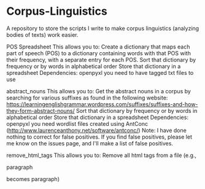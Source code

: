 # Corpus-Linguistics
A repository to store the scripts I write to make corpus linguistics (analyzing bodies of texts) work easier.

POS Spreadsheet
This allows you to:
    Create a dictionary that maps each part of speech (POS) to a dictionary containing words with that POS with their frequency,
        with a separate entry for each POS.
    Sort that dictionary by frequency or by words in alphabetical order
    Store that dictionary in a spreadsheet
Dependencies:
    openpyxl
    you need to have tagged txt files to use

abstract_nouns
This allows you to:
    Get the abstract nouns in a corpus by searching for various suffixes as found in the following website:
        https://learningenglishgrammar.wordpress.com/suffixes/suffixes-and-how-they-form-abstract-nouns/
    Sort that dictionary by frequency or by words in alphabetical order
    Store that dictionary in a spreadsheet
Dependencies:
    openpyxl
    you need wordlist files created using AntConc (http://www.laurenceanthony.net/software/antconc/)
Note:
    I have done nothing to correct for false positives. 
    If you find false positives, please let me know on the issues page, and I'll make a list of false positives.

remove_html_tags
This allows you to:
    Remove all html tags from a file (e.g., <p>paragraph</p> becomes paragraph)
